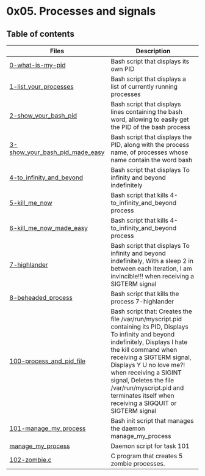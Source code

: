 # 0x05. Processes and signals

## Table of contents
Files | Description
----- | -----------
[0-what-is-my-pid](./0-what-is-my-pid) | Bash script that displays its own PID
[1-list_your_processes](./1-list_your_processes) | Bash script that displays a list of currently running processes
[2-show_your_bash_pid](./2-show_your_bash_pid) | Bash script that displays lines containing the bash word, allowing to easily get the PID of the bash process
[3-show_your_bash_pid_made_easy](./3-show_your_bash_pid_made_easy) | Bash script that displays the PID, along with the process name, of processes whose name contain the word bash
[4-to_infinity_and_beyond](./4-to_infinity_and_beyond) | Bash script that displays To infinity and beyond indefinitely
[5-kill_me_now](./5-kill_me_now) | Bash script that kills 4-to_infinity_and_beyond process
[6-kill_me_now_made_easy](./6-kill_me_now_made_easy) | Bash script that kills 4-to_infinity_and_beyond process
[7-highlander](./7-highlander) | Bash script that displays To infinity and beyond indefinitely, With a sleep 2 in between each iteration, I am invincible!!! when receiving a SIGTERM signal
[8-beheaded_process](./8-beheaded_process) | Bash script that kills the process 7-highlander
[100-process_and_pid_file](./100-process_and_pid_file) | Bash script that: Creates the file /var/run/myscript.pid containing its PID, Displays To infinity and beyond indefinitely, Displays I hate the kill command when receiving a SIGTERM signal, Displays Y U no love me?! when receiving a SIGINT signal, Deletes the file /var/run/myscript.pid and terminates itself when receiving a SIGQUIT or SIGTERM signal
[101-manage_my_process](./101-manage_my_process) | Bash init script that manages the daemon manage_my_process
[manage_my_process](./manage_my_process) | Daemon script for task 101
[102-zombie.c](./102-zombie.c) | C program that creates 5 zombie processes.
